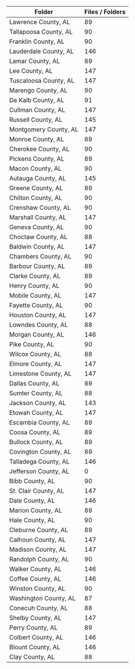 | Folder                |   Files / Folders |
|-----------------------|-------------------|
| Lawrence County, AL   |                89 |
| Tallapoosa County, AL |                90 |
| Franklin County, AL   |                90 |
| Lauderdale County, AL |               146 |
| Lamar County, AL      |                89 |
| Lee County, AL        |               147 |
| Tuscaloosa County, AL |               147 |
| Marengo County, AL    |                90 |
| De Kalb County, AL    |                91 |
| Cullman County, AL    |               147 |
| Russell County, AL    |               145 |
| Montgomery County, AL |               147 |
| Monroe County, AL     |                89 |
| Cherokee County, AL   |                90 |
| Pickens County, AL    |                89 |
| Macon County, AL      |                90 |
| Autauga County, AL    |               145 |
| Greene County, AL     |                89 |
| Chilton County, AL    |                90 |
| Crenshaw County, AL   |                90 |
| Marshall County, AL   |               147 |
| Geneva County, AL     |                90 |
| Choctaw County, AL    |                88 |
| Baldwin County, AL    |               147 |
| Chambers County, AL   |                90 |
| Barbour County, AL    |                89 |
| Clarke County, AL     |                89 |
| Henry County, AL      |                90 |
| Mobile County, AL     |               147 |
| Fayette County, AL    |                90 |
| Houston County, AL    |               147 |
| Lowndes County, AL    |                88 |
| Morgan County, AL     |               146 |
| Pike County, AL       |                90 |
| Wilcox County, AL     |                88 |
| Elmore County, AL     |               147 |
| Limestone County, AL  |               147 |
| Dallas County, AL     |                89 |
| Sumter County, AL     |                88 |
| Jackson County, AL    |               143 |
| Etowah County, AL     |               147 |
| Escambia County, AL   |                89 |
| Coosa County, AL      |                89 |
| Bullock County, AL    |                89 |
| Covington County, AL  |                89 |
| Talladega County, AL  |               146 |
| Jefferson County, AL  |                 0 |
| Bibb County, AL       |                90 |
| St. Clair County, AL  |               147 |
| Dale County, AL       |               146 |
| Marion County, AL     |                89 |
| Hale County, AL       |                90 |
| Cleburne County, AL   |                89 |
| Calhoun County, AL    |               147 |
| Madison County, AL    |               147 |
| Randolph County, AL   |                90 |
| Walker County, AL     |               146 |
| Coffee County, AL     |               146 |
| Winston County, AL    |                90 |
| Washington County, AL |                87 |
| Conecuh County, AL    |                88 |
| Shelby County, AL     |               147 |
| Perry County, AL      |                89 |
| Colbert County, AL    |               146 |
| Blount County, AL     |               146 |
| Clay County, AL       |                88 |